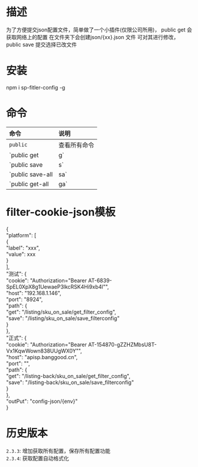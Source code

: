 <!--
 * @Author: wuxunyu
 * @Date: 2020-05-30 10:13:09
 * @LastEditTime: 2020-06-10 10:37:41
--> 
# 描述
为了方便提交json配置文件，简单做了一个小插件(仅限公司所用)，
public get 会获取网络上的配置 在文件夹下会创建json/{xx}.json 文件
可对其进行修改，public save 提交选择已改文件
# 安装
npm i sp-fitler-config -g
# 命令
| 命令 | 说明 |
| :--- | :--- |
| `public` | 查看所有命令 |
| `public get|g` | 获取配置 |
| `public save|s` | 提交配置 |
| `public save-all|sa` | 提交所有配置 |
| `public get-all|ga` | 保存所有配置 |
# filter-cookie-json模板
{  
  "platform": [  
    {  
      "label": "xxx",  
      "value": xxx  
    }  
  ],  
  "测试": {  
    "cookie": "Authorization=\"Bearer AT-6839-SpEL0XpX8g1UewaeP3lkcRSK4Hi9xb4l\"",  
    "host": "192.168.1.146",  
    "port": "8924",  
    "path": {  
      "get": "/listing/sku_on_sale/get_filter_config",  
      "save": "/listing/sku_on_sale/save_filterconfig"  
    }  
  },  
  "正式": {  
    "cookie": "Authorization=\"Bearer AT-154870-gZZHZMbsU8T-Vx1KqwWown838UUgWX0Y\"",  
    "host": "apisp.banggood.cn",  
    "port": "",  
    "path": {  
      "get": "/listing-back/sku_on_sale/get_filter_config",  
      "save": "/listing-back/sku_on_sale/save_filterconfig"  
    }  
  },  
  "outPut": "config-json/{env}"  
}  
# 历史版本
`2.3.3`: 增加获取所有配置，保存所有配置功能  
`2.3.4`: 获取配置自动格式化  